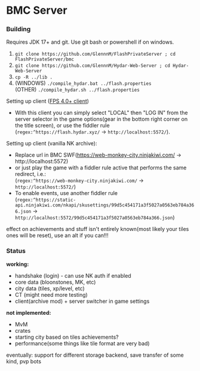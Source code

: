 # BMC Server
### Building
Requires JDK 17+ and git. Use git bash or powershell if on windows.

1. `git clone https://github.com/GlennnM/FlashPrivateServer ; cd FlashPrivateServer/bmc`
2. `git clone https://github.com/GlennnM/Hydar-Web-Server ; cd Hydar-Web-Server`
3. `cp -R ../lib .`
4. (WINDOWS) `./compile_hydar.bat ../flash.properties`<br>
 (OTHER) `./compile_hydar.sh ../flash.properties`

Setting up client ([FPS 4.0+ client](https://github.com/GlennnM/FlashPrivateServer/releases/latest))
- With this client you can simply select "LOCAL" then "LOG IN" from the server selector in the game options(gear in the bottom right corner on the title screen), or use the fiddler rule (`regex:^https://flash.hydar.xyz/` -> `http://localhost:5572/`).

Setting up client (vanilla NK archive):
- Replace url in BMC SWF(https://web-monkey-city.ninjakiwi.com/ -> http://localhost:5572)
- or just play the game with a fiddler rule active that performs the same redirect, i.e.:<br> (`regex:^https://web-monkey-city.ninjakiwi.com/` -> `http://localhost:5572/`)
- To enable events, use another fiddler rule <br>(`regex:^https://static-api.ninjakiwi.com/nkapi/skusettings/99d5c454171a3f5027a0563eb784a366.json` -> `http://localhost:5572/99d5c454171a3f5027a0563eb784a366.json`)

effect on achievements and stuff isn't entirely known(most likely your tiles ones will be reset), use an alt if you can!!!

### Status

**working:** 
- handshake (login) - can use NK auth if enabled
- core data (bloonstones, MK, etc)
- city data (tiles, xp/level, etc)
- CT (might need more testing)
- client(archive mod) + server switcher in game settings

**not implemented:** 

- MvM
- crates
- starting city based on tiles achievements?
- performance(some things like tile format are very bad)

eventually: support for different storage backend, save transfer of some kind, pvp bots



